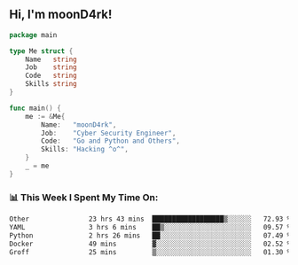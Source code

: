 <h2> Hi, I'm moonD4rk!</h2>

```go
package main

type Me struct {
	Name   string
	Job    string
	Code   string
	Skills string
}

func main() {
	me := &Me{
		Name:   "moonD4rk",
		Job:    "Cyber Security Engineer",
		Code:   "Go and Python and Others",
		Skills: "Hacking ^o^",
	}
	_ = me
}
```

<h3>📊 This Week I Spent My Time On:</h3>
<!-- <img align='right' src="https://github-readme-stats.vercel.app/api?username=moond4rk&show_icons=true&theme=radical", width="300" height="150"> -->

<!--START_SECTION:waka-->

```txt
Other               23 hrs 43 mins  ██████████████████▒░░░░░░   72.93 %
YAML                3 hrs 6 mins    ██▒░░░░░░░░░░░░░░░░░░░░░░   09.57 %
Python              2 hrs 26 mins   ██░░░░░░░░░░░░░░░░░░░░░░░   07.49 %
Docker              49 mins         ▓░░░░░░░░░░░░░░░░░░░░░░░░   02.52 %
Groff               25 mins         ▒░░░░░░░░░░░░░░░░░░░░░░░░   01.30 %
```

<!--END_SECTION:waka-->

